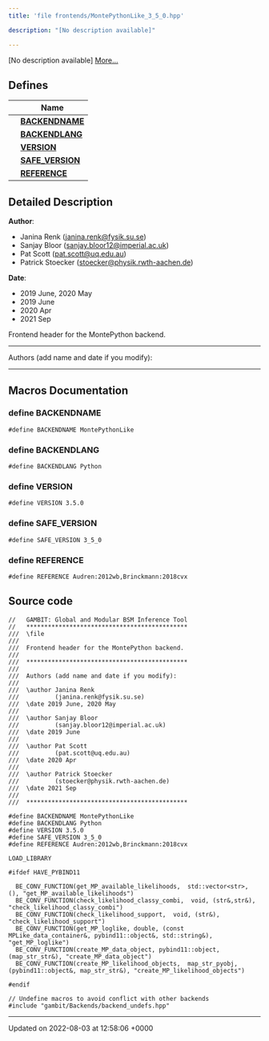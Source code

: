 ```yaml
---
title: 'file frontends/MontePythonLike_3_5_0.hpp'

description: "[No description available]"

---
```







[No description available] [More...](#detailed-description)

## Defines

|                | Name           |
| -------------- | -------------- |
|  | **[BACKENDNAME](/documentation/code/darkbit/files/montepythonlike__3__5__0_8hpp/#define-backendname)**  |
|  | **[BACKENDLANG](/documentation/code/darkbit/files/montepythonlike__3__5__0_8hpp/#define-backendlang)**  |
|  | **[VERSION](/documentation/code/darkbit/files/montepythonlike__3__5__0_8hpp/#define-version)**  |
|  | **[SAFE_VERSION](/documentation/code/darkbit/files/montepythonlike__3__5__0_8hpp/#define-safe-version)**  |
|  | **[REFERENCE](/documentation/code/darkbit/files/montepythonlike__3__5__0_8hpp/#define-reference)**  |

## Detailed Description


**Author**: 

  * Janina Renk ([janina.renk@fysik.su.se](mailto:janina.renk@fysik.su.se)) 
  * Sanjay Bloor ([sanjay.bloor12@imperial.ac.uk](mailto:sanjay.bloor12@imperial.ac.uk)) 
  * Pat Scott ([pat.scott@uq.edu.au](mailto:pat.scott@uq.edu.au)) 
  * Patrick Stoecker ([stoecker@physik.rwth-aachen.de](mailto:stoecker@physik.rwth-aachen.de)) 


**Date**: 

  * 2019 June, 2020 May
  * 2019 June
  * 2020 Apr
  * 2021 Sep


Frontend header for the MontePython backend.



------------------

Authors (add name and date if you modify):



------------------




## Macros Documentation

### define BACKENDNAME

```
#define BACKENDNAME MontePythonLike
```


### define BACKENDLANG

```
#define BACKENDLANG Python
```


### define VERSION

```
#define VERSION 3.5.0
```


### define SAFE_VERSION

```
#define SAFE_VERSION 3_5_0
```


### define REFERENCE

```
#define REFERENCE Audren:2012wb,Brinckmann:2018cvx
```


## Source code

```
//   GAMBIT: Global and Modular BSM Inference Tool
//   *********************************************
///  \file
///
///  Frontend header for the MontePython backend.
///
///  *********************************************
///
///  Authors (add name and date if you modify):
///
///  \author Janina Renk
///          (janina.renk@fysik.su.se)
///  \date 2019 June, 2020 May
///
///  \author Sanjay Bloor
///          (sanjay.bloor12@imperial.ac.uk)
///  \date 2019 June
///
///  \author Pat Scott
///          (pat.scott@uq.edu.au)
///  \date 2020 Apr
///
///  \author Patrick Stoecker
///          (stoecker@physik.rwth-aachen.de)
///  \date 2021 Sep
///
///  *********************************************

#define BACKENDNAME MontePythonLike
#define BACKENDLANG Python
#define VERSION 3.5.0
#define SAFE_VERSION 3_5_0
#define REFERENCE Audren:2012wb,Brinckmann:2018cvx

LOAD_LIBRARY

#ifdef HAVE_PYBIND11

  BE_CONV_FUNCTION(get_MP_available_likelihoods,  std::vector<str>, (), "get_MP_available_likelihoods")
  BE_CONV_FUNCTION(check_likelihood_classy_combi,  void, (str&,str&), "check_likelihood_classy_combi")
  BE_CONV_FUNCTION(check_likelihood_support,  void, (str&), "check_likelihood_support")
  BE_CONV_FUNCTION(get_MP_loglike, double, (const MPLike_data_container&, pybind11::object&, std::string&), "get_MP_loglike")
  BE_CONV_FUNCTION(create_MP_data_object, pybind11::object, (map_str_str&), "create_MP_data_object")
  BE_CONV_FUNCTION(create_MP_likelihood_objects,  map_str_pyobj, (pybind11::object&, map_str_str&), "create_MP_likelihood_objects")

#endif

// Undefine macros to avoid conflict with other backends
#include "gambit/Backends/backend_undefs.hpp"
```


-------------------------------

Updated on 2022-08-03 at 12:58:06 +0000
